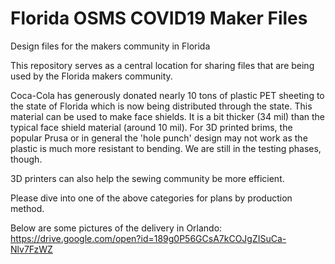 # Florida OSMS COVID19 Maker Files

Design files for the makers community in Florida

This repository serves as a central location for sharing files that are being used by the Florida makers community.

Coca-Cola has generously donated nearly 10 tons of plastic PET sheeting to the state of Florida which is now being distributed through the state. This material can be used to make face shields. It is a bit thicker (34 mil) than the typical face shield material (around 10 mil). For 3D printed brims, the popular Prusa or in general the 'hole punch' design may not work as the plastic is much more resistant to bending. We are still in the testing phases, though.

3D printers can also help the sewing community be more efficient.

Please dive into one of the above categories for plans by production method.

Below are some pictures of the delivery in Orlando:
https://drive.google.com/open?id=189g0P56GCsA7kCOJgZISuCa-Nlv7FzWZ
